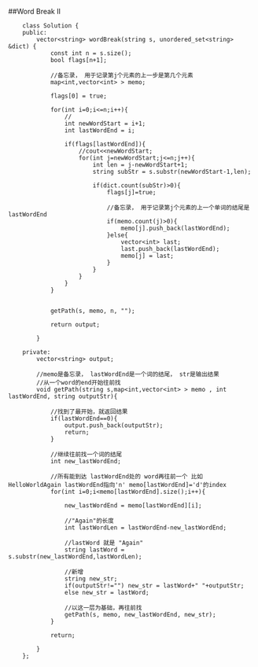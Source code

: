 ##Word Break II    

		class Solution {
		public:
		    vector<string> wordBreak(string s, unordered_set<string> &dict) {
		        const int n = s.size();
		        bool flags[n+1];
		        
		        //备忘录， 用于记录第j个元素的上一步是第几个元素
		        map<int,vector<int> > memo;
		        
		        flags[0] = true;
		        
		        for(int i=0;i<=n;i++){
		            //
		            int newWordStart = i+1;
		            int lastWordEnd = i;
		            
		            if(flags[lastWordEnd]){
						//cout<<newWordStart;
		                for(int j=newWordStart;j<=n;j++){
		                    int len = j-newWordStart+1;
		                    string subStr = s.substr(newWordStart-1,len);

		                    if(dict.count(subStr)>0){
		                        flags[j]=true;
		                        
		                        //备忘录， 用于记录第j个元素的上一个单词的结尾是 lastWordEnd
		                        if(memo.count(j)>0){
		                            memo[j].push_back(lastWordEnd);
		                        }else{
		                            vector<int> last;
		                            last.push_back(lastWordEnd);
		                            memo[j] = last;
		                        }
		                    }
		                }
		            }
		        }


		        getPath(s, memo, n, "");
		        
		        return output;
		        
		    }
		    
		private:
		    vector<string> output;
		    
		    //memo是备忘录， lastWordEnd是一个词的结尾， str是输出结果
		    //从一个word的end开始往前找
		    void getPath(string s,map<int,vector<int> > memo , int lastWordEnd, string outputStr){
		        
		        //找到了最开始，就返回结果
		        if(lastWordEnd==0){
		            output.push_back(outputStr);
		            return;
		        }
		        
		        //继续往前找一个词的结尾
		        int new_lastWordEnd;
		        
		        //所有能到达 lastWordEnd处的 word再往前一个 比如  HelloWorldAgain lastWordEnd指向'n' memo[lastWordEnd]='d'的index
		        for(int i=0;i<memo[lastWordEnd].size();i++){
		            
		            new_lastWordEnd = memo[lastWordEnd][i];
		            
		            //"Again"的长度
		            int lastWordLen = lastWordEnd-new_lastWordEnd;
		            
		            //lastWord 就是 "Again"
		            string lastWord = s.substr(new_lastWordEnd,lastWordLen);
		            
		            //新增
		            string new_str;
		            if(outputStr!="") new_str = lastWord+" "+outputStr;
		            else new_str = lastWord;
		            
		            //以这一层为基础，再往前找
		            getPath(s, memo, new_lastWordEnd, new_str);
		        }
		        
		        return;
		        
		    }
		};

